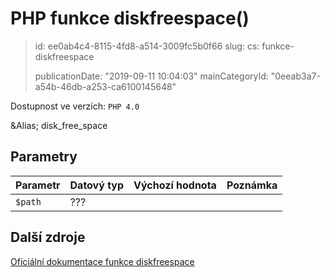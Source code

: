 PHP funkce diskfreespace()
==========================

> id: ee0ab4c4-8115-4fd8-a514-3009fc5b0f66
> slug:
> 	cs: funkce-diskfreespace
>
> publicationDate: "2019-09-11 10:04:03"
> mainCategoryId: "0eeab3a7-a54b-46db-a253-ca6100145648"

Dostupnost ve verzích: `PHP 4.0`

&Alias; <function>disk_free_space</function>


Parametry
--------------

| Parametr | Datový typ | Výchozí hodnota | Poznámka |
|-----|-----|-----|-----|
| `$path` | ??? |  |  |


Další zdroje
------------

[Oficiální dokumentace funkce diskfreespace](https://www.php.net/manual/en/function.diskfreespace.php)
